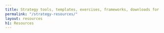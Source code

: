```yaml
---
title: Strategy tools, templates, exercises, frameworks, downloads for a sick strategy life
permalink: "/strategy-resources/"
layout: resources
h1: Resources
---
```


